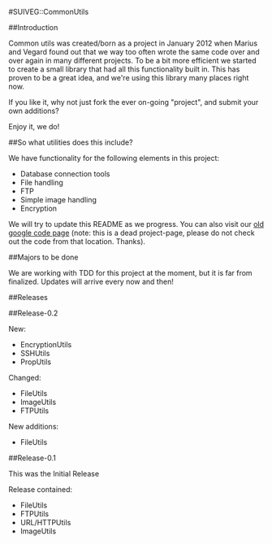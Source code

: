 #SUIVEG::CommonUtils

##Introduction

Common utils was created/born as a project in January 2012 when Marius and Vegard found out that we way too often wrote the same code over and over again in many different projects. To be a bit more efficient we started to create a small library that had all this functionality built in. This has proven to be a great idea, and we're using this library many places right now. 

If you like it, why not just fork the ever on-going "project", and submit your own additions? 

Enjoy it, we do!

##So what utilities does this include?

We have functionality for the following elements in this project:

* Database connection tools
* File handling
* FTP
* Simple image handling 
* Encryption

We will try to update this README as we progress.
You can also visit our [old google code page](http://code.google.com/p/common-utils-suiveg/) (note: this is a dead project-page, please do not check out the code from that location. Thanks).

##Majors to be done

We are working with TDD for this project at the moment, but it is far from finalized. Updates will arrive every now and then!

##Releases

##Release-0.2

New:

* EncryptionUtils
* SSHUtils
* PropUtils

Changed:

* FileUtils
* ImageUtils
* FTPUtils

New additions:

* FileUtils

##Release-0.1

This was the Initial Release

Release contained:

* FileUtils
* FTPUtils
* URL/HTTPUtils
* ImageUtils
